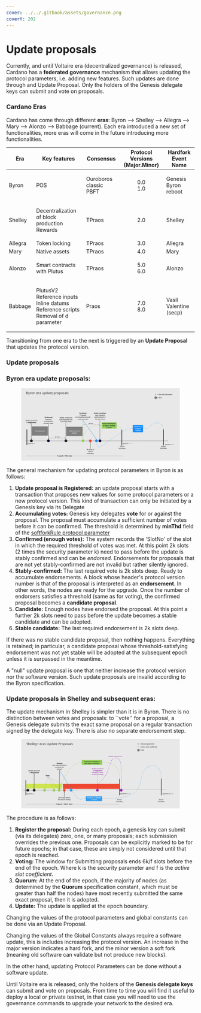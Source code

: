 ```yaml
---
cover: ../../.gitbook/assets/governance.png
coverY: 202
---
```


# Update proposals

Currently, and until Voltaire era (decentralized governance) is released, Cardano has a **federated governance** mechanism that allows updating the protocol parameters, i.e. adding new features. Such updates are done through and Update Proposal.  Only the holders of the Genesis delegate keys can submit and vote on proposals.

### Cardano Eras

Cardano has come through different **eras**: Byron --> Shelley --> Allegra --> Mary --> Alonzo --> Babbage (current). Each era introduced a new set of functionalities, more eras will come in the future introducing more functionalities.

| Era     | Key features                                                                                        | Consensus                        | Protocol Versions (Major.Minor) | Hardfork Event Name              |
| ------- | --------------------------------------------------------------------------------------------------- | -------------------------------- | :-----------------------------: | -------------------------------- |
| Byron   | POS                                                                                                 | <p>Ouroboros classic<br>PBFT</p> |        <p>0.0<br>1.0</p>        | <p>Genesis<br>Byron reboot</p>   |
| Shelley | <p>Decentralization of block production<br>Rewards</p>                                              | TPraos                           |               2.0               | Shelley                          |
| Allegra | Token locking                                                                                       | TPraos                           |               3.0               | Allegra                          |
| Mary    | Native assets                                                                                       | TPraos                           |               4.0               | Mary                             |
| Alonzo  | Smart contracts with Plutus                                                                         | TPraos                           |        <p>5.0<br>6.0</p>        | Alonzo                           |
| Babbage | <p>PlutusV2<br>Reference inputs<br>Inline datums<br>Reference scripts<br>Removal of d parameter</p> | Praos                            |        <p>7.0<br>8.0</p>        | <p>Vasil<br>Valentine (secp)</p> |

Transitioning from one era to the next is triggered by an **Update Proposal** that updates the protocol version.

### Update proposals

### Byron era update proposals:

<figure><img src="../../.gitbook/assets/upbyron.png" alt=""><figcaption></figcaption></figure>

The general mechanism for updating protocol parameters in Byron is as follows:

1. **Update proposal is Registered:** an update proposal starts with a transaction that proposes new values for some protocol parameters or a new protocol version. This kind of transaction can only be initiated by a Genesis key via its Delegate
2. **Accumulating votes:** Genesis key delegates **vote** for or against the proposal. The proposal must accumulate a sufficient number of votes before it can be confirmed. The threshold is determined by **minThd** field of the [softforkRule protocol parameter](https://github.com/input-output-hk/cardano-ledger/blob/2a0abd500b9e01efe6dc47146fa8b805ef9ef307/eras/byron/ledger/impl/src/Cardano/Chain/Update/SoftforkRule.hs#L24)
3. **Confirmed (enough votes):** The system records the 'SlotNo' of the slot in which the required threshold of votes was met. At this point 2k slots (2 times the security parameter k) need to pass before the update is stably confirmed and can be _endorsed_. Endorsements for proposals that are not yet stably-confirmed are not invalid but rather silently ignored.
4. **Stably-confirmed:** The last required vote is 2k slots deep. Ready to accumulate endorsements. A block whose header's protocol version number is that of the proposal is interpreted as an **endorsement**. In other words, the nodes are ready for the upgrade. Once the number of endorsers satisfies a threshold (same as for voting), the confirmed proposal becomes a **candidate proposal**.
5. **Candidate:** Enough nodes have endorsed the proposal. At this point a further 2k slots need to pass before the update becomes a stable candidate and can be adopted.
6. **Stable candidate:** The last required endorsement is 2k slots deep.

If there was no stable candidate proposal, then nothing happens. Everything is retained; in particular, a candidate proposal whose threshold-satisfying endorsement was not yet stable will be adopted at the subsequent epoch unless it is surpassed in the meantime.

A "null" update proposal is one that neither increase the protocol version nor the software version. Such update proposals are invalid according to the Byron specification.

### Update proposals in Shelley and subsequent eras:

The update mechanism in Shelley is simpler than it is in Byron. There is no distinction between votes and proposals: to \`\`vote'' for a proposal, a Genesis delegate submits the exact same proposal on a regular transaction signed by the delegate key. There is also no separate endorsement step.

<figure><img src="../../.gitbook/assets/upshelley.png" alt=""><figcaption></figcaption></figure>

The procedure is as follows:

1. **Register the proposal:** During each epoch, a genesis key can submit (via its delegates) zero, one, or many proposals; each submission overrides the previous one. Proposals can be explicitly marked to be for future epochs; in that case, these are simply not considered until that epoch is reached.
2. **Voting:** The window for Submitting proposals ends 6k/f slots before the end of the epoch. Where k is the security parameter and f is the _active slot coefficient_.
3. **Quorum:** At the end of the epoch, if the majority of nodes (as determined by the **Quorum** specification constant, which must be greater than half the nodes) have most recently submitted the same exact proposal, then it is adopted.
4. **Update:** The update is applied at the epoch boundary.

Changing the values of the protocol parameters and global constants can be done via an Update Proposal.&#x20;

Changing the values of the Global Constants always require a software update, this is includes increasing the protocol version. An increase in the major version indicates a hard fork, and the minor version a soft fork (meaning old software can validate but not produce new blocks).&#x20;

In the other hand, updating Protocol Parameters can be done without a software update.&#x20;

Until Voltaire era is released, only the holders of the **Genesis delegate keys** can submit and vote on proposals. From time to time you will find it useful to deploy a local or private testnet, in that case you will need to use the governance commands to upgrade your network to the desired era.&#x20;
